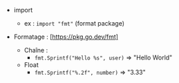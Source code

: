 - import 
    - ex : `import "fmt"` (format package)

- Formatage : [https://pkg.go.dev/fmt]
    - Chaîne :
        - `fmt.Sprintf("Hello %s", user)` => "Hello World" 
    - Float 
        - `fmt.Sprintf("%.2f", number)` => "3.33"